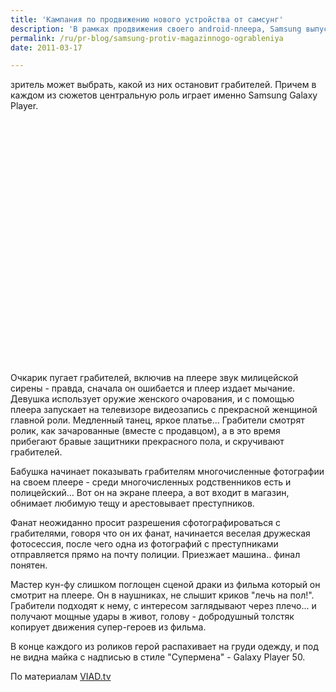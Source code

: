 ```yaml
---
title: 'Кампания по продвижению нового устройства от самсунг'
description: 'В рамках продвижения своего android-плеера, Samsung выпустило смешное интерактивное видео с магазинным ограблением. В магазине, кроме продавца - пять покупателей (очкарик, девушка, бабуля, фанат и мастер кун-фу), и зритель может выбрать, какой из них остановит грабителей.'
permalink: /ru/pr-blog/samsung-protiv-magazinnogo-ogrableniya
date: 2011-03-17

---
```


зритель может выбрать, какой из них остановит грабителей. Причем в каждом из сюжетов центральную роль играет именно Samsung Galaxy Player.

<object width="640" height="390"><param name="movie" value="https://www.youtube.com/v/XS39NmzXVw0?fs=1&amp;hl=ru_RU&amp;rel=0"></param><param name="allowFullScreen" value="true"></param><param name="allowscriptaccess" value="always"></param><embed src="https://www.youtube.com/v/XS39NmzXVw0?fs=1&amp;hl=ru_RU&amp;rel=0" type="application/x-shockwave-flash" allowscriptaccess="always" allowfullscreen="true" width="640" height="390"></embed></object>

Очкарик пугает грабителей, включив на плеере звук милицейской сирены - правда, сначала он ошибается и плеер издает мычание. Девушка использует оружие женского очарования, и с помощью плеера запускает на телевизоре видеозапись с прекрасной женщиной  главной роли. Медленный танец, яркое платье... Грабители смотрят ролик, как зачарованные (вместе с продавцом), а в это время прибегают бравые защитники прекрасного пола, и скручивают грабителей.

Бабушка начинает показывать грабителям многочисленные фотографии на своем плеере - среди многочисленных родственников есть и полицейский... Вот он на экране плеера, а вот входит в магазин, обнимает любимую тещу и арестовывает преступников.

Фанат неожиданно просит разрешения сфотографироваться с грабителями, говоря что он их фанат, начинается веселая дружеская фотосессия, после чего одна из фотографий с преступниками отправляется прямо на почту полиции. Приезжает машина.. финал понятен.

Мастер кун-фу слишком поглощен сценой драки из фильма который он смотрит на плеере. Он в наушниках, не слышит криков "лечь на пол!". Грабители подходят к нему, с интересом заглядывают через плечо... и получают мощные удары в живот, голову - добродушный толстяк копирует движения супер-героев из фильма.

В конце каждого из роликов герой распахивает на груди одежду, и под не видна майка с надписью в стиле "Супермена" - Galaxy Player 50.

По материалам <a href="https://viad.tv/video-9511/samsung-galaxy-player-50-interactive-story-of-robbery/">VIAD.tv</a>

